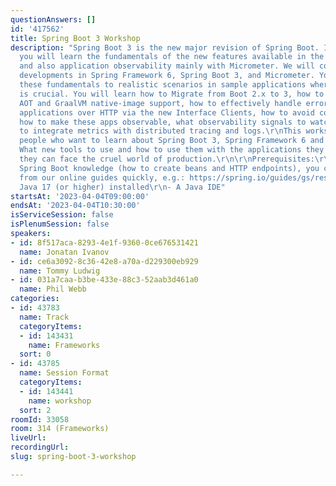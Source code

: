 ```yaml
---
questionAnswers: []
id: '417562'
title: Spring Boot 3 Workshop
description: "Spring Boot 3 is the new major revision of Spring Boot. In this workshop,
  you will learn the fundamentals of the new features available in the Spring portfolio
  and also application observability mainly with Micrometer. We will cover the latest
  developments in Spring Framework 6, Spring Boot 3, and Micrometer. You will apply
  these fundamentals to realistic scenarios in sample applications where having observability
  is crucial. You will learn how to Migrate from Boot 2.x to 3, how to use the new
  AOT and GraalVM native-image support, how to effectively handle errors, how to integrate
  applications over HTTP via the new Interface Clients, how to avoid common issues,
  how to make these apps observable, what observability signals to watch, and how
  to integrate metrics with distributed tracing and logs.\r\nThis workshop is for
  people who want to learn about Spring Boot 3, Spring Framework 6 and observability.
  What new tools to use and how to use them with the applications they write so that
  they can face the cruel world of production.\r\n\r\nPrerequisites:\r\n- Very basic
  Spring Boot knowledge (how to create beans and HTTP endpoints), you can learn these
  from our online guides quickly, e.g.: https://spring.io/guides/gs/rest-service/\r\n-
  Java 17 (or higher) installed\r\n- A Java IDE"
startsAt: '2023-04-04T09:00:00'
endsAt: '2023-04-04T10:30:00'
isServiceSession: false
isPlenumSession: false
speakers:
- id: 8f517aca-8293-4e1f-9360-0ce676531421
  name: Jonatan Ivanov
- id: ce6a3092-8c36-42e8-a70a-d229300eb929
  name: Tommy Ludwig
- id: 031a7caa-b3be-433e-88c3-52aab3d461a0
  name: Phil Webb
categories:
- id: 43783
  name: Track
  categoryItems:
  - id: 143431
    name: Frameworks
  sort: 0
- id: 43785
  name: Session Format
  categoryItems:
  - id: 143441
    name: workshop
  sort: 2
roomId: 33058
room: 314 (Frameworks)
liveUrl: 
recordingUrl: 
slug: spring-boot-3-workshop

---
```

